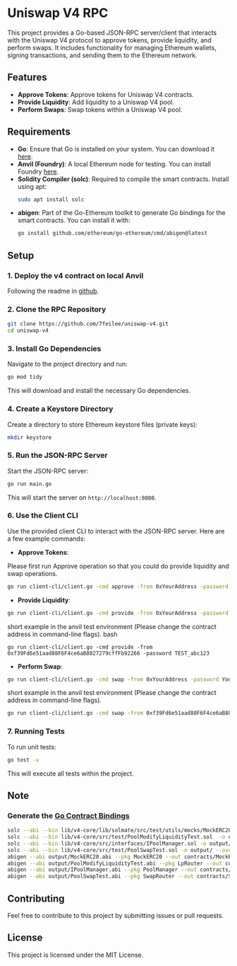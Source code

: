 
# Uniswap V4 RPC

This project provides a Go-based JSON-RPC server/client that interacts with the Uniswap V4 protocol to approve tokens, provide liquidity, and perform swaps. It includes functionality for managing Ethereum wallets, signing transactions, and sending them to the Ethereum network.

## Features

- **Approve Tokens**: Approve tokens for Uniswap V4 contracts.
- **Provide Liquidity**: Add liquidity to a Uniswap V4 pool.
- **Perform Swaps**: Swap tokens within a Uniswap V4 pool.

## Requirements

- **Go**: Ensure that Go is installed on your system. You can download it [here](https://golang.org/dl/).
- **Anvil (Foundry)**: A local Ethereum node for testing. You can install Foundry [here](https://book.getfoundry.sh/getting-started/installation.html).
- **Solidity Compiler (solc)**: Required to compile the smart contracts. Install using apt:
  ```bash
  sudo apt install solc
  ```
- **abigen**: Part of the Go-Ethereum toolkit to generate Go bindings for the smart contracts. You can install it with:
  ```bash
  go install github.com/ethereum/go-ethereum/cmd/abigen@latest
  ```

## Setup

### 1. Deploy the v4 contract on local Anvil

Following the readme in [github](https://github.com/7feilee/v4-template/blob/main/README.md#local-development-anvil).



### 2. Clone the RPC Repository

```bash
git clone https://github.com/7feilee/uniswap-v4.git
cd uniswap-v4
```

### 3. Install Go Dependencies

Navigate to the project directory and run:

```bash
go mod tidy
```

This will download and install the necessary Go dependencies.


### 4. Create a Keystore Directory

Create a directory to store Ethereum keystore files (private keys):

```bash
mkdir keystore
```

### 5. Run the JSON-RPC Server

Start the JSON-RPC server:

```bash
go run main.go
```

This will start the server on `http://localhost:8080`.

### 6. Use the Client CLI

Use the provided client CLI to interact with the JSON-RPC server. Here are a few example commands:

- **Approve Tokens**:

Please first run Approve operation so that you could do provide liquidity and swap operations.

```bash
go run client-cli/client.go -cmd approve -from 0xYourAddress -password YourPassword -token0 0xToken0Address -token1 0xToken1Address -lpRouter 0xLpRouterAddress -swapRouter 0xSwapRouterAddress
```

- **Provide Liquidity**:

```bash
go run client-cli/client.go -cmd provide -from 0xYourAddress -password YourPassword -token0 0xToken0Address -token1 0xToken1Address -lpRouter 0xLpRouterAddress -tickLower -600 -tickUpper 600 -liquidity 1000000000000000000
```

short example in the anvil test environment (Please change the contract address in command-line flags).
bash
```
go run client-cli/client.go -cmd provide -from 0xf39Fd6e51aad88F6F4ce6aB8827279cffFb92266 -password TEST_abc123
```

- **Perform Swap**:

```bash
go run client-cli/client.go -cmd swap -from 0xYourAddress -password YourPassword -token0 0xToken0Address -token1 0xToken1Address -swapRouter 0xSwapRouterAddress -amount 1000000000000000000 -zeroForOne true
```

short example in the anvil test environment (Please change the contract address in command-line flags).

```bash
go run client-cli/client.go -cmd swap -from 0xf39Fd6e51aad88F6F4ce6aB8827279cffFb92266 -password TEST_abc123 -amount  1000000
```

### 7. Running Tests

To run unit tests:

```bash
go test -v
```

This will execute all tests within the project.

## Note

### Generate the [Go Contract Bindings](https://geth.ethereum.org/docs/developers/dapp-developer/native-bindings)

```bash
solc --abi --bin lib/v4-core/lib/solmate/src/test/utils/mocks/MockERC20.sol -o output/ --overwrite
solc --abi --bin lib/v4-core/src/test/PoolModifyLiquidityTest.sol  -o output/ --overwrite
solc --abi --bin lib/v4-core/src/interfaces/IPoolManager.sol -o output/ --overwrite
solc --abi --bin lib/v4-core/src/test/PoolSwapTest.sol -o output/ --overwrite
abigen --abi output/MockERC20.abi --pkg MockERC20 --out contracts/MockERC20.go
abigen --abi output/PoolModifyLiquidityTest.abi --pkg LpRouter --out contracts/LpRouter.go
abigen --abi output/IPoolManager.abi --pkg PoolManager --out contracts/PoolManager.go
abigen --abi output/PoolSwapTest.abi --pkg SwapRouter --out contracts/SwapRouter.go
```

## Contributing

Feel free to contribute to this project by submitting issues or pull requests.

## License

This project is licensed under the MIT License.

